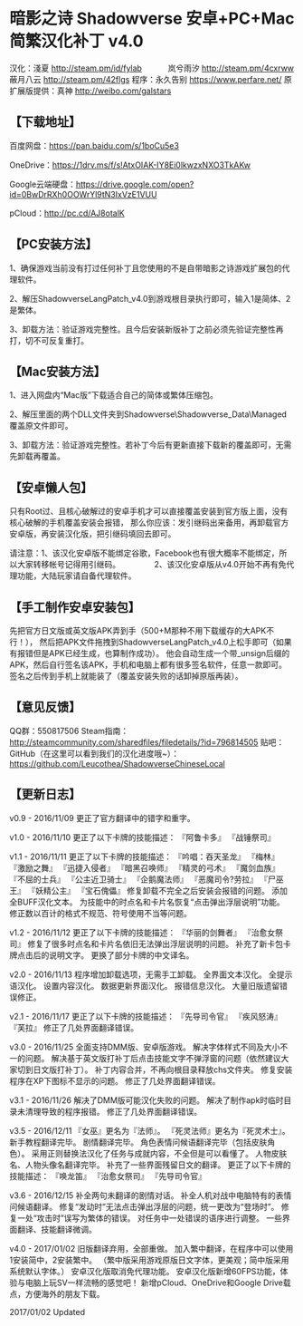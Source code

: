 暗影之诗 Shadowverse 安卓+PC+Mac简繁汉化补丁 v4.0
=====
汉化：淺夏 <http://steam.pm/id/fylab>
　　　岚兮雨汐 <http://steam.pm/4cxrww>
　　　蔽月八云 <http://steam.pm/42flgs>
程序：永久告别 <https://www.perfare.net/>
原扩展版提供：真神 <http://weibo.com/galstars>



【下载地址】
-----
百度网盘：https://pan.baidu.com/s/1boCu5e3

OneDrive：https://1drv.ms/f/s!AtxOIAK-IY8Ei0lkwzxNXO3TkAKw

Google云端硬盘：https://drive.google.com/open?id=0BwDrRXh0OOWrYl9tN3IxVzE1VUU

pCloud：http://pc.cd/AJ8otalK



【PC安装方法】
-----
1、确保游戏当前没有打过任何补丁且您使用的不是自带暗影之诗游戏扩展包的代理软件。

2、解压ShadowverseLangPatch_v4.0到游戏根目录执行即可，输入1是简体、2是繁体。

3、卸载方法：验证游戏完整性。且今后安装新版补丁之前必须先验证完整性再打，切不可反复重打。



【Mac安装方法】
-----
1、进入网盘内“Mac版”下载适合自己的简体或繁体压缩包。

2、解压里面的两个DLL文件夹到Shadowverse\Shadowverse_Data\Managed覆盖原文件即可。

3、卸载方法：验证游戏完整性。若补丁今后有更新直接下载新的覆盖即可，无需先卸载再覆盖。



【安卓懒人包】
-----
只有Root过、且核心破解过的安卓手机才可以直接覆盖安装到官方版上面，没有核心破解的手机覆盖安装会报错，
那么你应该：发引继码出来备用，再卸载官方安卓版，再安装汉化版，把引继码填回去即可。

请注意：1、该汉化安卓版不能绑定谷歌，Facebook也有很大概率不能绑定，所以大家转移帐号记得用引继码。
　　　　2、该汉化安卓版从v4.0开始不再有免代理功能，大陆玩家请自备代理软件。



【手工制作安卓安装包】
-----
先把官方日文版或英文版APK弄到手（500+M那种不用下载缓存的大APK不行！），
然后把APK文件拖拽到ShadowverseLangPatch_v4.0上松手即可（如果有报错但是APK已经生成，也算制作成功）。
他会自动生成一个带_unsign后缀的APK，然后自行签名该APK，手机和电脑上都有很多签名软件，任意一款即可。
签名之后传到手机上就能装了（覆盖安装失败的话卸掉原版再装）。



【意见反馈】
-----
QQ群：550817506
Steam指南：http://steamcommunity.com/sharedfiles/filedetails/?id=796814505
贴吧：
GitHub（在这里可以看到我们的汉化进度哦~）：https://github.com/Leucothea/ShadowverseChineseLocal



【更新日志】
-----
v0.9 - 2016/11/09
更正了官方翻译中的错字和重字。

v1.0 - 2016/11/10
更正了以下卡牌的技能描述：
『阿鲁卡多』
『战锤祭司』

v1.1 - 2016/11/11
更正了以下卡牌的技能描述：
『吟唱：吞天圣龙』
『梅林』
『激励之舞』
『迅捷入侵者』
『暗黑召唤师』
『精灵的弓术』
『魔剑血族』
『不屈的士兵』
『公主近卫骑士』
『企鹅魔法师』
『恶魔司令?劳拉』
『尸巫王』
『妖精公主』
『宝石傀儡』
修复卸载不完全之后安装会报错的问题。
添加全BUFF汉化文本。
为技能中的时点名和卡片名恢复“点击弹出浮层说明”功能。
修正数以百计的格式不规范、符号使用不当等问题。

v1.2 - 2016/11/12
更正了以下卡牌的技能描述：
『华丽的剑舞者』
『治愈女祭司』
修复了很多时点名和卡片名依旧无法弹出浮层说明的问题。
补充了新卡包卡牌点击后的说明文字。
更换了部分卡牌的中文译名。

v2.0 - 2016/11/13
程序增加卸载选项，无需手工卸载。
全界面文本汉化。
全提示语汉化。
设置内容汉化。
数据更新界面汉化。
报错信息汉化。
大量旧版遗留错误修正。

v2.1 - 2016/11/17
更正了以下卡牌的技能描述：
『先导司令官』
『疾风怒涛』
『芙拉』
修正了几处界面翻译错误。

v3.0 - 2016/11/25
全面支持DMM版、安卓版游戏。
解决字体样式不同及大小不一的问题。
解决基于英文版打补丁后点击技能文字不弹浮窗的问题（依然建议大家切到日文版打补丁）。
补丁内容合并，不再向根目录释放chs文件夹。
修复安装程序在XP下图标不显示的问题。
修正了几处界面翻译错误。

v3.1 - 2016/11/26
解决了DMM版可能汉化失败的问题。
解决了制作apk时临时目录未清理导致的程序报错。
修正了几处界面翻译错误。

v3.5 - 2016/12/11
『女巫』更名为『法师』。
『死灵法师』更名为『死灵术士』。
新手教程翻译完毕。
剧情翻译完毕。
角色表情问候语翻译完毕（包括皮肤角色）。
采用正则替换法汉化了任务与成就内容，不全但是可以看懂了。
人物皮肤名、人物头像名翻译完毕。
补充了一些界面残留日文的翻译。
更正了以下卡牌的技能描述：
『唤龙笛』
『治愈女祭司』
『先导司令官』

v3.6 - 2016/12/15
补全两句未翻译的剧情对话。
补全人机对战中电脑特有的表情问候语翻译。
修复“发动时”无法点击弹出浮层的问题，统一更改为“登场时”。
修复一处“攻击时”误写为繁体的错误。
对任务中一处错误的语序进行调整。
一些界面翻译、技能翻译微调。

v4.0 - 2017/01/02
旧版翻译弃用，全部重做。
加入繁中翻译，在程序中可以使用1安装简中，2安装繁中。
（繁中版采用游戏原版日文字体，更美观；简中版采用系统默认字体。）
安卓汉化版取消免代理功能。
安卓汉化版新增60FPS功能，体验与电脑上玩SV一样流畅的感觉吧！
新增pCloud、OneDrive和Google Drive载点，方便海外的朋友下载。



2017/01/02 Updated
